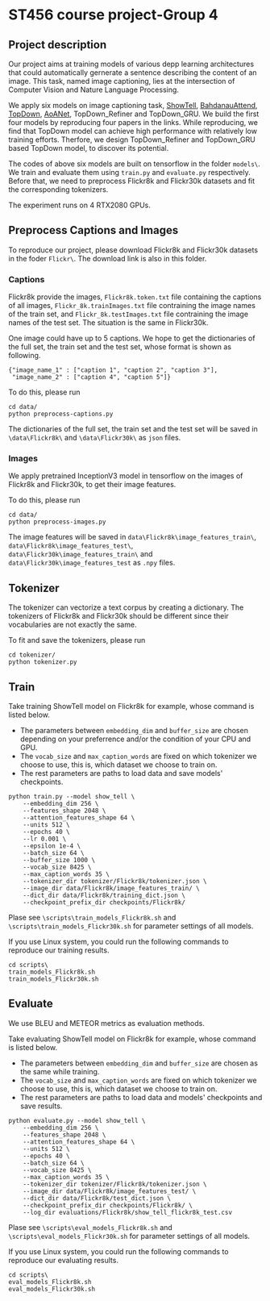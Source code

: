 # ST456 course project-Group 4

## Project description

Our project aims at training models of various depp learning architectures that could automatically gernerate a sentence describing the content of an image. This task, named image captioning, lies at the intersection of Computer Vision and Nature Language Processing.

We apply six models on image captioning task, [ShowTell](https://arxiv.org/abs/1411.4555), [BahdanauAttend](https://arxiv.org/abs/1409.0473), [TopDown](https://arxiv.org/abs/1707.07998), [AoANet](https://arxiv.org/abs/1908.06954), TopDown_Refiner and TopDown_GRU. We build the first four models by reproducing four papers in the links. While reproducing, we find that TopDown model can achieve high performance with relatively low training efforts. Therfore, we design TopDown_Refiner and TopDown_GRU based TopDown model, to discover its potential.

The codes of above six models are built on tensorflow in the folder `models\`. We train and evaluate them using `train.py` and `evaluate.py` respectively. Before that, we need to preprocess Flickr8k and Flickr30k datasets and fit the corresponding tokenizers.

The experiment runs on 4 RTX2080 GPUs.

## Preprocess Captions and Images

To reproduce our project, please download Flickr8k and Flickr30k datasets in the foder `Flickr\`. The download link is also in this folder.

### Captions

Flickr8k provide the images, `Flickr8k.token.txt` file containing the captions of all images, `Flickr_8k.trainImages.txt` file contraining the image names of the train set, and `Flickr_8k.testImages.txt` file contraining the image names of the test set. The situation is the same in Flickr30k.

One image could have up to 5 captions. We hope to get the dictionaries of the full set, the train set and the test set, whose format is shown as following.
```
{"image_name_1" : ["caption 1", "caption 2", "caption 3"],
 "image_name_2" : ["caption 4", "caption 5"]}
```

To do this, please run 
```
cd data/
python preprocess-captions.py
```

The dictionaries of the full set, the train set and the test set will be saved in `\data\Flickr8k\` and `\data\Flickr30k\` as `json` files.

### Images

We apply pretrained InceptionV3 model in tensorflow on the images of Flickr8k and Flickr30k, to get their image features.

To do this, please run
```
cd data/
python preprocess-images.py
```

The image features will be saved in `data\Flickr8k\image_features_train\`, `data\Flickr8k\image_features_test\`, `data\Flickr30k\image_features_train\` and `data\Flickr30k\image_features_test` as `.npy` files.

## Tokenizer

The tokenizer can vectorize a text corpus by creating a dictionary. The tokenizers of Flickr8k and Flickr30k should be different since their vocabularies are not exactly the same.

To fit and save the tokenizers, please run
```
cd tokenizer/
python tokenizer.py
```

## Train

Take training ShowTell model on Flickr8k for example, whose command is listed below. 
* The parameters between `embedding_dim` and `buffer_size` are chosen depending on your preferrence and/or the condition of your CPU and GPU. 
* The `vocab_size` and `max_caption_words` are fixed on which tokenizer we choose to use, this is, which dataset we choose to train on. 
* The rest parameters are paths to load data and save models' checkpoints.
```
python train.py --model show_tell \
    --embedding_dim 256 \
    --features_shape 2048 \
    --attention_features_shape 64 \
    --units 512 \
    --epochs 40 \
    --lr 0.001 \
    --epsilon 1e-4 \
    --batch_size 64 \
    --buffer_size 1000 \
    --vocab_size 8425 \
    --max_caption_words 35 \
    --tokenizer_dir tokenizer/Flickr8k/tokenizer.json \
    --image_dir data/Flickr8k/image_features_train/ \
    --dict_dir data/Flickr8k/training_dict.json \
    --checkpoint_prefix_dir checkpoints/Flickr8k/
```

Plase see `\scripts\train_models_Flickr8k.sh` and `\scripts\train_models_Flickr30k.sh` for parameter settings of all models.

If you use Linux system, you could run the following commands to reproduce our training results.
```
cd scripts\
train_models_Flickr8k.sh
train_models_Flickr30k.sh
```

## Evaluate

We use BLEU and METEOR metrics as evaluation methods.

Take evaluating ShowTell model on Flickr8k for example, whose command is listed below. 
* The parameters between `embedding_dim` and `buffer_size` are chosen as the same while training.
* The `vocab_size` and `max_caption_words` are fixed on which tokenizer we choose to use, this is, which dataset we choose to train on. 
* The rest parameters are paths to load data and models' checkpoints and save results.
```
python evaluate.py --model show_tell \
    --embedding_dim 256 \
    --features_shape 2048 \
    --attention_features_shape 64 \
    --units 512 \
    --epochs 40 \
    --batch_size 64 \
    --vocab_size 8425 \
    --max_caption_words 35 \
    --tokenizer_dir tokenizer/Flickr8k/tokenizer.json \
    --image_dir data/Flickr8k/image_features_test/ \
    --dict_dir data/Flickr8k/test_dict.json \
    --checkpoint_prefix_dir checkpoints/Flickr8k/ \
    --log_dir evaluations/Flickr8k/show_tell_flickr8k_test.csv
```

Plase see `\scripts\eval_models_Flickr8k.sh` and `\scripts\eval_models_Flickr30k.sh` for parameter settings of all models.

If you use Linux system, you could run the following commands to reproduce our evaluating results.
```
cd scripts\
eval_models_Flickr8k.sh
eval_models_Flickr30k.sh
```


